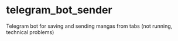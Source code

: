# telegram_bot_sender
Telegram bot for saving and sending mangas from tabs (not running, technical problems)
